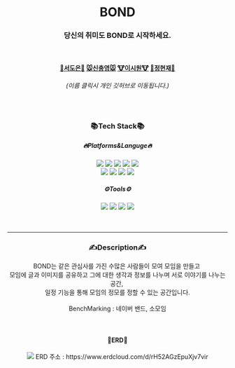 
<div align="center">
  <h1>BOND</h1>
  <h3>당신의 취미도 BOND로 시작하세요.</h3>
  <br>
  <h4>
    <a href="github.com/Seo-de">🐷서도은🐷</a>  <a href="github.com/cy-shin">🐭신충영🐭</a>  <a href="[github.com/97siwon](https://github.com/97siwon)">🐮이시원🐮</a>  <a href="github.com/Hyunjae">🐶정현재🐶</a>
  </h4>
  <h6>(이름 클릭시 개인 깃허브로 이동됩니다.)</h6>
  <br>
</div>


<div align="center">
  <h3>📚Tech Stack📚</h3>
  
  <h5>🔥Platforms&Languge🔥</h5>
  <img src="https://img.shields.io/badge/Spring-6DB33F?style=flat&logo=Spring&logoColor=white"/>
	<img src="https://img.shields.io/badge/Java-007396?style=flat&logo=Java&logoColor=white" />
	<img src="https://img.shields.io/badge/HTML5-E34F26?style=flat&logo=HTML5&logoColor=white" />
	<img src="https://img.shields.io/badge/CSS3-1572B6?style=flat&logo=CSS3&logoColor=white" />
  <img src="https://img.shields.io/badge/JavaScript-F7DF1E?style=flat&logo=JavaScript&logoColor=white" /><br>
  <img src="https://img.shields.io/badge/jQuery-0769AD?style=flat&logo=jQuery&logoColor=white" />
  <img src="https://img.shields.io/badge/Apache-D22128?style=flat&logo=Apache&logoColor=white" />
  <img src="https://img.shields.io/badge/Apache Maven-C71A36?style=flat&logo=Apache Maven&logoColor=white" />
  <img src="https://img.shields.io/badge/Oracle-F80000?style=flat&logo=Oracle&logoColor=white" />
  
  <h5>⚙️Tools⚙️</h5>
  
  <img src="https://img.shields.io/badge/Eclipse IDE-2C2255?style=flat&logo=Eclipse IDE&logoColor=white" />
  <img src="https://img.shields.io/badge/Visual Studio Code-007ACC?style=flat&logo=Visual Studio Code&logoColor=white" />
  <img src="https://img.shields.io/badge/GitHub-181717?style=flat&logo=GitHub&logoColor=white" />
  <img src="https://img.shields.io/badge/Apache Tomcat-F8DC75?style=flat&logo=Apache Tomcat&logoColor=white" />
  
  
</div>

<br>
<br>

-----------------------
<div align="center">
<h3>✍️Description✍️</h3>
BOND는 같은 관심사를 가진 수많은 사람들이 모여 모임을 만들고 <br>
모임에 글과 이미지를 공유하고 그에 대한 생각과 정보를 나누며 서로 이야기를 나누는 공간, <br>
일정 기능을 통해 모임의 정모를 정할 수 있는 공간입니다. 
<br><br>
BenchMarking : 네이버 밴드, 소모임
<br>
<br>
<br>
<h4>📜ERD📜</h4>
<img src="https://user-images.githubusercontent.com/110653581/206644146-b63977b9-e8ad-45f6-9d72-66abfcdd1c95.png"/>
ERD 주소 : https://www.erdcloud.com/d/rH52AGzEpuXjv7vir
<br>
<br>



